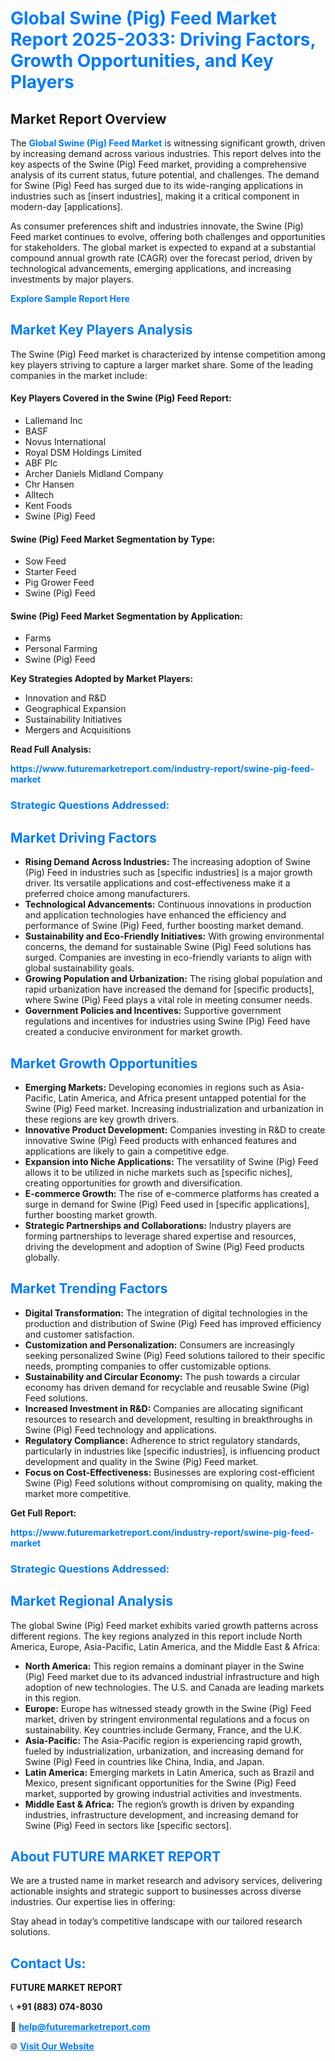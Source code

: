 <h1 style="color: #007BFF;">Global Swine (Pig) Feed Market Report 2025-2033: Driving Factors, Growth Opportunities, and Key Players</h1>

<section id="overview">
<h2>Market Report Overview</h2>
<p>The <a href="https://www.futuremarketreport.com/industry-report/swine-pig-feed-market" style="color: #007BFF; text-decoration: none;"><strong>Global Swine (Pig) Feed Market</strong></a> is witnessing significant growth, driven by increasing demand across various industries. This report delves into the key aspects of the Swine (Pig) Feed market, providing a comprehensive analysis of its current status, future potential, and challenges. The demand for Swine (Pig) Feed has surged due to its wide-ranging applications in industries such as [insert industries], making it a critical component in modern-day [applications].</p>
<p>As consumer preferences shift and industries innovate, the Swine (Pig) Feed market continues to evolve, offering both challenges and opportunities for stakeholders. The global market is expected to expand at a substantial compound annual growth rate (CAGR) over the forecast period, driven by technological advancements, emerging applications, and increasing investments by major players.</p>
</section>

<section id="overview">
<p><a href="https://www.futuremarketreport.com/request-sample/reportId=101062" style="color: #007BFF; text-decoration: none;"><strong>Explore Sample Report Here</strong></a></p>
</section>

<section id="key-players">
<h2 style="color: #007BFF;">Market Key Players Analysis</h2>
<p>The Swine (Pig) Feed market is characterized by intense competition among key players striving to capture a larger market share. Some of the leading companies in the market include:</p>
<h4>Key Players Covered in the Swine (Pig) Feed Report:</h4>
<ul><li>Lallemand Inc</li><li>BASF</li><li>Novus International</li><li>Royal DSM Holdings Limited</li><li>ABF Plc</li><li>Archer Daniels Midland Company</li><li>Chr Hansen</li><li>Alltech</li><li>Kent Foods</li><li>Swine (Pig) Feed</li></ul>
<h4>Swine (Pig) Feed Market Segmentation by Type:</h4>
<ul><li>Sow Feed</li><li>Starter Feed</li><li>Pig Grower Feed</li><li>Swine (Pig) Feed</li></ul>

<h4>Swine (Pig) Feed Market Segmentation by Application:</h4>
<ul><li>Farms</li><li>Personal Farming</li><li>Swine (Pig) Feed</li></ul>
<p><strong>Key Strategies Adopted by Market Players:</strong></p>
<ul>
<li>Innovation and R&D</li>
<li>Geographical Expansion</li>
<li>Sustainability Initiatives</li>
<li>Mergers and Acquisitions</li>
</ul>
</section>

<section>
<p><strong>Read Full Analysis: </strong></p><a href="https://www.futuremarketreport.com/industry-report/swine-pig-feed-market" style="color: #007BFF; text-decoration: none;"><strong>https://www.futuremarketreport.com/industry-report/swine-pig-feed-market</strong></a>
<h3 style="color: #007BFF;">Strategic Questions Addressed:</h3>
</section>

<section id="driving-factors">
<h2 style="color: #007BFF;">Market Driving Factors</h2>
<ul>
<li><strong>Rising Demand Across Industries:</strong> The increasing adoption of Swine (Pig) Feed in industries such as [specific industries] is a major growth driver. Its versatile applications and cost-effectiveness make it a preferred choice among manufacturers.</li>
<li><strong>Technological Advancements:</strong> Continuous innovations in production and application technologies have enhanced the efficiency and performance of Swine (Pig) Feed, further boosting market demand.</li>
<li><strong>Sustainability and Eco-Friendly Initiatives:</strong> With growing environmental concerns, the demand for sustainable Swine (Pig) Feed solutions has surged. Companies are investing in eco-friendly variants to align with global sustainability goals.</li>
<li><strong>Growing Population and Urbanization:</strong> The rising global population and rapid urbanization have increased the demand for [specific products], where Swine (Pig) Feed plays a vital role in meeting consumer needs.</li>
<li><strong>Government Policies and Incentives:</strong> Supportive government regulations and incentives for industries using Swine (Pig) Feed have created a conducive environment for market growth.</li>
</ul>
</section>

<section id="growth-opportunities">
<h2 style="color: #007BFF;">Market Growth Opportunities</h2>
<ul>
<li><strong>Emerging Markets:</strong> Developing economies in regions such as Asia-Pacific, Latin America, and Africa present untapped potential for the Swine (Pig) Feed market. Increasing industrialization and urbanization in these regions are key growth drivers.</li>
<li><strong>Innovative Product Development:</strong> Companies investing in R&D to create innovative Swine (Pig) Feed products with enhanced features and applications are likely to gain a competitive edge.</li>
<li><strong>Expansion into Niche Applications:</strong> The versatility of Swine (Pig) Feed allows it to be utilized in niche markets such as [specific niches], creating opportunities for growth and diversification.</li>
<li><strong>E-commerce Growth:</strong> The rise of e-commerce platforms has created a surge in demand for Swine (Pig) Feed used in [specific applications], further boosting market growth.</li>
<li><strong>Strategic Partnerships and Collaborations:</strong> Industry players are forming partnerships to leverage shared expertise and resources, driving the development and adoption of Swine (Pig) Feed products globally.</li>
</ul>
</section>

<section id="trending-factors">
<h2 style="color: #007BFF;">Market Trending Factors</h2>
<ul>
<li><strong>Digital Transformation:</strong> The integration of digital technologies in the production and distribution of Swine (Pig) Feed has improved efficiency and customer satisfaction.</li>
<li><strong>Customization and Personalization:</strong> Consumers are increasingly seeking personalized Swine (Pig) Feed solutions tailored to their specific needs, prompting companies to offer customizable options.</li>
<li><strong>Sustainability and Circular Economy:</strong> The push towards a circular economy has driven demand for recyclable and reusable Swine (Pig) Feed solutions.</li>
<li><strong>Increased Investment in R&D:</strong> Companies are allocating significant resources to research and development, resulting in breakthroughs in Swine (Pig) Feed technology and applications.</li>
<li><strong>Regulatory Compliance:</strong> Adherence to strict regulatory standards, particularly in industries like [specific industries], is influencing product development and quality in the Swine (Pig) Feed market.</li>
<li><strong>Focus on Cost-Effectiveness:</strong> Businesses are exploring cost-efficient Swine (Pig) Feed solutions without compromising on quality, making the market more competitive.</li>
</ul>
</section>

<section>
<p><strong>Get Full Report: </strong></p><a href="https://www.futuremarketreport.com/industry-report/swine-pig-feed-market" style="color: #007BFF; text-decoration: none;"><strong>https://www.futuremarketreport.com/industry-report/swine-pig-feed-market</strong></a>
<h3 style="color: #007BFF;">Strategic Questions Addressed:</h3>
</section>


<section id="regional-analysis">
<h2 style="color: #007BFF;">Market Regional Analysis</h2>
<p>The global Swine (Pig) Feed market exhibits varied growth patterns across different regions. The key regions analyzed in this report include North America, Europe, Asia-Pacific, Latin America, and the Middle East & Africa:</p>
<ul>
<li><strong>North America:</strong> This region remains a dominant player in the Swine (Pig) Feed market due to its advanced industrial infrastructure and high adoption of new technologies. The U.S. and Canada are leading markets in this region.</li>
<li><strong>Europe:</strong> Europe has witnessed steady growth in the Swine (Pig) Feed market, driven by stringent environmental regulations and a focus on sustainability. Key countries include Germany, France, and the U.K.</li>
<li><strong>Asia-Pacific:</strong> The Asia-Pacific region is experiencing rapid growth, fueled by industrialization, urbanization, and increasing demand for Swine (Pig) Feed in countries like China, India, and Japan.</li>
<li><strong>Latin America:</strong> Emerging markets in Latin America, such as Brazil and Mexico, present significant opportunities for the Swine (Pig) Feed market, supported by growing industrial activities and investments.</li>
<li><strong>Middle East & Africa:</strong> The region’s growth is driven by expanding industries, infrastructure development, and increasing demand for Swine (Pig) Feed in sectors like [specific sectors].</li>
</ul>
</section>

<footer>
<h2 style="color: #007BFF;">About FUTURE MARKET REPORT</h2>
<p>We are a trusted name in market research and advisory services, delivering actionable insights and strategic support to businesses across diverse industries. Our expertise lies in offering:</p>

<p>Stay ahead in today’s competitive landscape with our tailored research solutions.</p>

<h2 style="color: #007BFF;">Contact Us:</h2>
<p><strong>FUTURE MARKET REPORT</strong></p>
<p>📞 <strong>+91 (883) 074-8030</strong></p>
<p>📧 <strong><a href="mailto:help@futuremarketreport.com" style="color: #007BFF;">help@futuremarketreport.com</a></strong></p>
<p>🌐 <strong><a href="https://www.futuremarketreport.com/" style="color: #007BFF;">Visit Our Website</a></strong></p>
</footer>